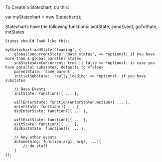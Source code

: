 To Create a Statechart, do this:

  var myStatechart = new Statechart();

Statecharts have the following functions: 
  addState, 
  sendEvent, 
  goToState, 
  initStates
  
	States should look like this:
	
	myStatechart.addState('loading', {
		globalConcurrentState: 'data_states', <= *optional: if you have more than 1 global parallel states
		subStatesAreConcurrent: true || false <= *optional: in case you have parallel substates, defaults to <false>
		parentState: 'some_parent',
		initialSubState: 'really_loading' <= *optional: if you have substates
		
		// Base Events
		initState: function(){ ... },
		
		willEnterState: function(enterStateFunction){ ... },
		enterState: function(){ ... },
		didEnterState: function(){ ... },
		
		willExitState: function(){ ... },
		exitState: function(){ ... },
		didExitState: function(){ ... },
		
		// Any other events
		doSomething: function(arg1, arg2, ...){
		    // do stuff
		}
	});
